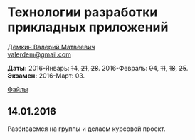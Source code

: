 # Технологии разработки прикладных приложений

[Дёмкин Валерий Матвеевич](https://www.hse.ru/org/persons/182956)  
valerdem@gmail.com

**Даты:** 2016-Январь: ~~14~~, ~~21~~, ~~28~~. 2016-Февраль: ~~04~~, ~~11~~, ~~18~~, ~~25~~.  
**Экзамен:** 2016-Март: ~~03~~.

[Файлы](https://yadi.sk/d/l6_9Wl7Trgnix/160114%2C%20Технологии%20разработки%20прикладных%20приложений)


## 14.01.2016

Разбиваемся на группы и делаем курсовой проект.
